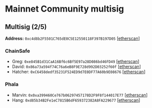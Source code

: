 # Mainnet Community multisig

## Multisig (2/5)

**Address:** `0xc4d8b2F5501C765dE0C5E12550118F397B197D05` [[etherscan](https://etherscan.io/address/0xc4d8b2F5501C765dE0C5E12550118F397B197D05)]

### ChainSafe
- Greg: `0xe845B1d31CaA16Bf6c6Bf5E97a28D086bd46FD49` [[etherscan](https://etherscan.io/address/0xe845B1d31CaA16Bf6c6Bf5E97a28D086bd46FD49)]
- David: `0x86a73a594f74C76a6eB8F9E728d992D03252f60f` [[etherscan](https://etherscan.io/address/0x86a73a594f74C76a6eB8F9E728d992D03252f60f)]
- Hatcher: `0xC6458dedf35231F524ED9d7E0DF77A60b9E08676` [[etherscan](https://etherscan.io/address/0xC6458dedf35231F524ED9d7E0DF77A60b9E08676)]

### Phala
- Marvin: `0x0xa399460Ce767b06297457178D2F9F8f144017E77` [[etherscan](https://etherscan.io/address/0x0xa399460Ce767b06297457178D2F9F8f144017E77)]
- Hang: `0xd85b34B2Fe1eC7815B6dF659372382A8FA229677` [[etherscan](https://etherscan.io/address/0xd85b34B2Fe1eC7815B6dF659372382A8FA229677)]

